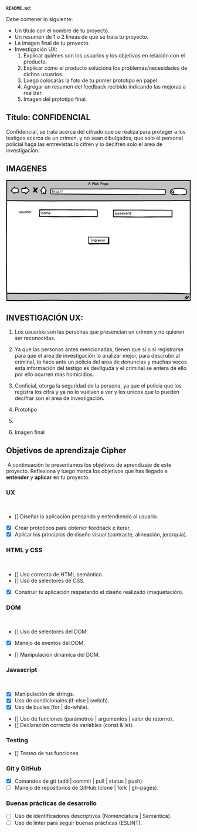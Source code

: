 **`README.md`**:

Debe contener lo siguiente:

* Un título con el nombre de tu proyecto.
* Un resumen de 1 o 2 líneas de qué se trata tu proyecto.
* La imagen final de tu proyecto.
* Investigación UX:
  1. Explicar quiénes son los usuarios y los objetivos en relación con el
    producto.
  2. Explicar cómo el producto soluciona los problemas/necesidades de dichos
    usuarios.
  3. Luego colocarás la foto de tu primer prototipo en papel.
  4. Agregar un resumen del feedback recibido indicando las mejoras a realizar.
  5. Imagen del prototipo final.


## Título: CONFIDENCIAL

Confidencial, se trata acerca del cifrado que se realiza para proteger a los testigos acerca de un crimen, y no sean dibulgados, que solo el personal policial haga las entrevistas lo cifren y lo decifren solo el area de investigación.

## IMAGENES
![inicio](src/comisaria1.png)

## INVESTIGACIÓN UX:

  1. Los usuarios son las personas que presencian un crimen y no quieren ser reconocidas.
  2. Ya que las personas antes mencionadas, tienen que si o si registrarse para que el area de investigación lo analizar
    mejor, para descrubir al criminal, lo hace ante un policia del area de denuncias y muchas veces esta información del testigo es devilguda y el criminal se entera de ello por ello ocurren mas homicidios.
  3. Conficial, otorga la seguridad de la persona, ya que el policia que los registra los cifra y ya no lo vuelven a ver    y los unicos que lo pueden decifrar son el área de investigación.
  4. Prototipo



  5. 
  6. Imagen final


## Objetivos de aprendizaje Cipher
​
A continuación te presentamos los objetivos de aprendizaje de este proyecto. Reflexiona y luego marca los objetivos que has llegado a **entender** y **aplicar** en tu proyecto.
​
### UX
​
- [] Diseñar la aplicación pensando y entendiendo al usuario.
- [x] Crear prototipos para obtener feedback e iterar.
- [x] Aplicar los principios de diseño visual (contraste, alineación, jerarquía).
​
### HTML y CSS
​
- [] Uso correcto de HTML semántico.
- [] Uso de selectores de CSS.
- [x] Construir tu aplicación respetando el diseño realizado (maquetación).
​
### DOM
​
- [] Uso de selectores del DOM.
- [x] Manejo de eventos del DOM.
- [] Manipulación dinámica del DOM.
​
### Javascript
​
- [x] Manipulación de strings.
- [x] Uso de condicionales (if-else | switch).
- [x] Uso de bucles (for | do-while).	
- [] Uso de funciones (parámetros | argumentos | valor de retorno).
- [] Declaración correcta de variables (const & let).
​
### Testing
- [] Testeo de tus funciones.
​
### Git y GitHub
- [x] Comandos de git (add | commit | pull | status | push).
- [ ] Manejo de repositorios de GitHub (clone | fork | gh-pages).
​
### Buenas prácticas de desarrollo
- [ ] Uso de identificadores descriptivos (Nomenclatura | Semántica).
- [ ] Uso de linter para seguir buenas prácticas (ESLINT).